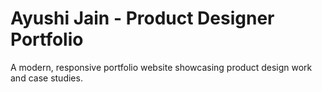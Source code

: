 # Ayushi Jain - Product Designer Portfolio

A modern, responsive portfolio website showcasing product design work and case studies.

